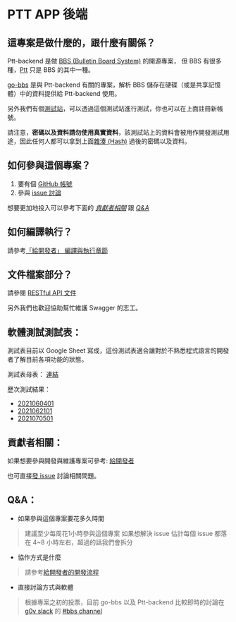 # PTT APP 後端

## 這專案是做什麼的，跟什麼有關係？

Ptt-backend 是做 [BBS (Bulletin Board System)](https://zh.wikipedia.org/wiki/BBS) 的開源專案，
但 BBS 有很多種，[Ptt](https://www.ptt.cc/index.html) 只是 BBS 的其中一種。

[go-bbs](https://github.com/Ptt-official-app/go-bbs) 是與 Ptt-backend 有關的專案，解析 BBS 儲存在硬碟（或是共享記憶體）中的資料提供給 Ptt-backend 使用。

另外我們有個[測試站](https://pttapp.cc/)，可以透過這個測試站進行測試，你也可以在上面註冊新帳號。

請注意，**密碼以及資料請勿使用真實資料**，該測試站上的資料會被用作開發測試用途，因此任何人都可以拿到上面[雜湊 (Hash)](https://zh.wikipedia.org/wiki/%E6%95%A3%E5%88%97%E5%87%BD%E6%95%B8) 過後的密碼以及資料。

## 如何參與這個專案？

1. 要有個 [GitHub 帳號](https://github.com/join)
2. 參與 [issue 討論](https://github.com/Ptt-official-app/Ptt-backend/issues)

想要更加地投入可以參考下面的 [*貢獻者相關*](https://github.com/Ptt-official-app/Ptt-backend#%E8%B2%A2%E7%8D%BB%E8%80%85%E7%9B%B8%E9%97%9C) 跟 [*Q&A*](https://github.com/Ptt-official-app/Ptt-backend#qa)

## 如何編譯執行？

請參考[「給開發者」 編譯與執行章節](https://github.com/Ptt-official-app/Ptt-backend/blob/development/FOR_DEVELOPERS.md#%E7%B7%A8%E8%AD%AF%E8%88%87%E5%9F%B7%E8%A1%8C)

## 文件檔案部分？

請參閱 [RESTful API 文件](https://docs.google.com/document/d/18DsZOyrlr5BIl2kKxZH7P2QxFLG02xL2SO0PzVHVY3k/edit?usp=sharing)

另外我們也歡迎協助幫忙維護 Swagger 的志工。

## 軟體測試測試表：

測試表目前以 Google Sheet 寫成，這份測試表適合讓對於不熟悉程式語言的開發者了解目前各項功能的狀態。

測試表母表： [連結](https://docs.google.com/spreadsheets/d/1uo4AJuSi5xTXEht2o2EHogLivCJlJqlLaeqoj1RceDY/edit?usp=sharing)

歷次測試結果：

* [2021060401](https://docs.google.com/spreadsheets/d/1dyfmWZJaTiDrSMIFZ6ynmfeTWU3h45ScW1eyKFJU494/edit?usp=sharing)
* [2021062101](https://docs.google.com/spreadsheets/d/1RGIQPN6KfiCzWRQe-BeTXFUTvdwytOv0Yhd5a8ixCLk/edit?usp=sharing)
* [2021070501](https://docs.google.com/spreadsheets/d/1thxyY9jf2GkK3DMgGO1bAHWE3BmsFb4p5Ot5eAgbaII/edit?usp=sharing)

## 貢獻者相關：

如果想要參與開發與維護專案可參考: [給開發者](https://github.com/Ptt-official-app/Ptt-backend/blob/development/FOR_DEVELOPERS.md)

也可直接[發 issue](https://github.com/Ptt-official-app/Ptt-backend/issues/new/choose) 討論相關問題。

## Q&A：

* 如果參與這個專案要花多久時間

> 建議至少每周花1小時參與這個專案
> 如果想解決 issue 估計每個 issue 都落在 4\~8 小時左右，超過的話我們會拆分

* 協作方式是什麼

> 請參考[給開發者的開發流程](https://github.com/Ptt-official-app/Ptt-backend/blob/development/FOR_DEVELOPERS.md#%E9%96%8B%E7%99%BC%E6%B5%81%E7%A8%8B)

* 直接討論方式與軟體

> 根據專案之初的投票，目前 go-bbs 以及 Ptt-backend 比較即時的討論在 [g0v slack](https://join.g0v.tw) 的 [#bbs channel](https://g0v-tw.slack.com/archives/C01K6RAR17Y)

